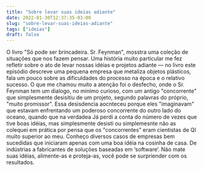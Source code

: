 ```yaml
---
title: "Sobre levar suas ideias adiante"
date: 2022-01-30T12:37:35-03:00
slug: "sobre-levar-suas-ideias-adiante"
tags: ["ideias"]
draft: false
---
```


O livro "Só pode ser brincadeira. Sr. Feynman", mosstra uma coleção de situações que nos fazem pensar.
Uma história muito particular me fez refletir sobre o ato de levar nossas idéias e projetos adiante — no livro este episódio descreve uma pequena empresa que metaliza objetos plásticos, fala um pouco sobre as dificuldades do processo na época e o relativo sucesso.
O que me chamou muito a atenção foi o desfecho, onde o Sr. Feynman tem um dialogo, no minimo curioso, com um antigo "concorrente" que simplesmente desisitiu de um projeto, segundo palavras do próprio, "muito promissor".
Essa desisdencia aocnteceu porque eles "imaginavam" que estavam enfrentando um poderoso concorrente do outro lado do oceano, quando que na verdadea
Já perdi a conta do número de vezes que tive boas idéias, mas simplesmente desisti ou simplemesnte não as colequei em prática por pensa que os "concorrentes" eram cientistas de QI muito superior ao meu.
Conheço diversos casos de empresas bem sucedidas que iniciaram apenas com uma boa idéia na cosinha de casa. De indústrias a fabricantes de soluções baseadas em ‘software’.
Não mate suas idéias, alimente-as e proteja-as, você pode se surpriender com os resultados.
